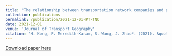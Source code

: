 ```yaml
---
title: "The relationship between transportation network companies and public transit in Chicago: a comparison before and after COVID-19 shutdowns"
collection: publications
permalink: /publication/2021-12-01-PT-TNC
date: 2021-12-01
venue: 'Journal of Transport Geography'
citation: 'H. Kong, P. Meredith-Karam, S. Wang, J. Zhao*. (2021). &quot;The relationship between transportation network companies and public transit in Chicago: a comparison before and after COVID-19 shutdowns.&quot; <i>Journal of Transport Geography</i>. 97: 103219.'
---
```


[Download paper here](https://www.sciencedirect.com/science/article/pii/S0966692321002726?casa_token=iJ3-X4uJzPIAAAAA:7gMNeTak0uA2cwXEQeL3ib-m8cggHClvyhu0z2Pj0n_t0u8rQG4d9zpCpxPAhK5DLYEbbY0dXUA)
